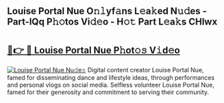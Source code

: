 ## Louise Portal Nue O𝚗𝚕yf𝚊ns L𝚎a𝚔ed N𝚞𝚍es - Part-lQq P𝚑𝚘tos Vi𝚍𝚎o - H𝚘𝚝 Part L𝚎a𝚔s CHlwx

# <h2><a href="http://kfdfjho.oniu.top/?m=Louise+Portal+Nue">🔗👉 🔴 Louise Portal Nue P𝚑ot𝚘𝚜 V𝚒d𝚎o</a></h2>

[![Louise Portal Nue Nu𝚍e𝚜](https://i.imgur.com/0qMVB7G.gif)](http://kfdfjho.oniu.top/?m=Louise+Portal+Nue)
Digital content creator Louise Portal Nue, famed for disseminating dance and lifestyle ideas, through performances and personal vlogs on social media. Selfless volunteer Louise Portal Nue, famed for their generosity and commitment to serving their community.  
